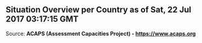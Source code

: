 ## Situation Overview per Country as of Sat, 22 Jul 2017 03:17:15 GMT

Source: **ACAPS (Assessment Capacities Project) - https://www.acaps.org**